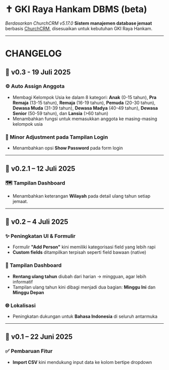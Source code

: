 # ✝️ GKI Raya Hankam DBMS (beta)
_Berdasarkan ChurchCRM v5.17.0_
**Sistem manajemen database jemaat** berbasis [ChurchCRM](https://github.com/ChurchCRM/ChurchCRM), disesuaikan untuk kebutuhan GKI Raya Hankam.

---

# CHANGELOG
## 🔖 v0.3 - 19 Juli 2025

### ⚙️ Auto Assign Anggota
- Membagi Kelompok Usia ke dalam 8 kategori: **Anak** (0-15 tahun), **Pra Remaja** (13-15 tahun), **Remaja** (16-19 tahun), **Pemuda** (20-30 tahun), **Dewasa Muda** (31-39 tahun), **Dewasa Madya** (40-49 tahun), **Dewasa Senior** (50-59 tahun), dan **Lansia** (>60 tahun)
- Menambahkan fungsi untuk memasukkan anggota ke masing-masing kelompok usia

### 🔧 Minor Adjustment pada Tampilan Login
- Menambahkan opsi **Show Password** pada form login

---

## 🔖 v0.2.1 – 12 Juli 2025

### 🗺️ Tampilan Dashboard
- Menambahkan keterangan **Wilayah** pada detail ulang tahun setiap jemaat.

---

## 🔖 v0.2 – 4 Juli 2025

### ✨ Peningkatan UI & Formulir
- Formulir **"Add Person"** kini memiliki kategorisasi field yang lebih rapi
- **Custom fields** ditampilkan terpisah seperti field bawaan (native)

### 🎂 Tampilan Dashboard
- **Rentang ulang tahun** diubah dari harian → mingguan, agar lebih informatif
- Tampilan ulang tahun kini dibagi menjadi dua bagian: **Minggu Ini** dan **Minggu Depan**

### 🌐 Lokalisasi
- Peningkatan dukungan untuk **Bahasa Indonesia** di seluruh antarmuka

---

## 🔖 v0.1 – 22 Juni 2025

### ✅ Pembaruan Fitur
- **Import CSV** kini mendukung input data ke kolom bertipe dropdown